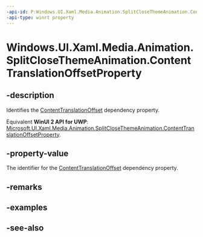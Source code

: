 ```yaml
---
-api-id: P:Windows.UI.Xaml.Media.Animation.SplitCloseThemeAnimation.ContentTranslationOffsetProperty
-api-type: winrt property
---
```


<!-- Property syntax
public Windows.UI.Xaml.DependencyProperty ContentTranslationOffsetProperty { get; }
-->

# Windows.UI.Xaml.Media.Animation.SplitCloseThemeAnimation.ContentTranslationOffsetProperty

## -description
Identifies the [ContentTranslationOffset](splitclosethemeanimation_contenttranslationoffset.md) dependency property.

Equivalent **WinUI 2 API for UWP**: [Microsoft.UI.Xaml.Media.Animation.SplitCloseThemeAnimation.ContentTranslationOffsetProperty](/windows/winui/api/microsoft.ui.xaml.media.animation.splitclosethemeanimation.contenttranslationoffsetproperty).

## -property-value
The identifier for the [ContentTranslationOffset](splitclosethemeanimation_contenttranslationoffset.md) dependency property.

## -remarks

## -examples

## -see-also
